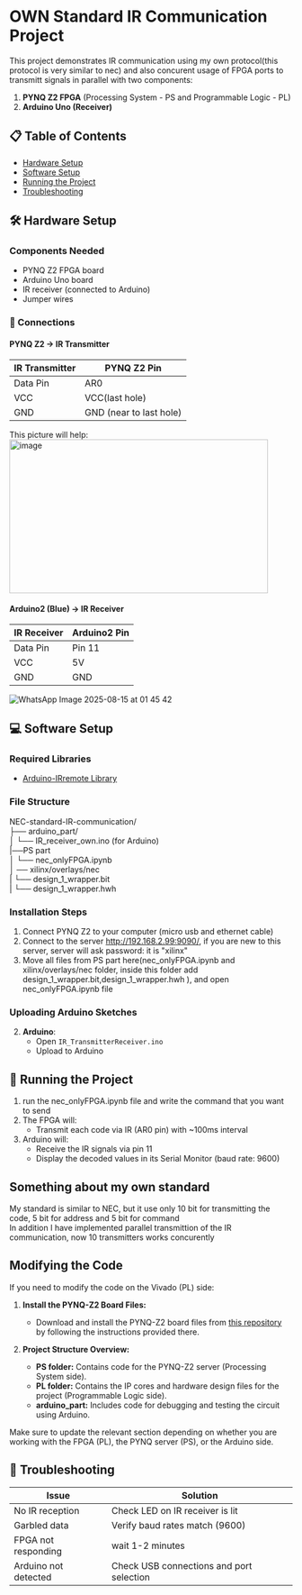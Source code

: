 # OWN Standard IR Communication Project

This project demonstrates IR communication using my own protocol(this protocol is very similar to nec) and also concurent usage of FPGA ports to transmitt signals in parallel with two components:
1. **PYNQ Z2 FPGA** (Processing System - PS and Programmable Logic - PL)
2. **Arduino Uno (Receiver)**

## 📋 Table of Contents
- [Hardware Setup](#-hardware-setup)
- [Software Setup](#-software-setup)
- [Running the Project](#-running-the-project)
- [Troubleshooting](#-troubleshooting)

## 🛠 Hardware Setup

### Components Needed
- PYNQ Z2 FPGA board
- Arduino Uno board
- IR receiver (connected to Arduino)
- Jumper wires

### 🔌 Connections

#### PYNQ Z2 → IR Transmitter
| IR Transmitter | PYNQ Z2 Pin   |
|----------------|---------------|
| Data Pin       | AR0           |
| VCC            | VCC(last hole)|
| GND            | GND (near to last hole)|
This picture will help:<br>
<img width="460" height="273" alt="image" src="https://github.com/user-attachments/assets/3fbf0de6-927d-4913-ab31-040be0119980" />


#### Arduino2 (Blue) → IR Receiver
| IR Receiver | Arduino2 Pin |
|-------------|-------------|
| Data Pin    | Pin 11      |
| VCC         | 5V          |
| GND         | GND         |


![WhatsApp Image 2025-08-15 at 01 45 42](https://github.com/user-attachments/assets/48c9e8f9-4cb0-47bc-8231-4a2c8fab3858)


## 💻 Software Setup

### Required Libraries
- [Arduino-IRremote Library](https://github.com/Arduino-IRremote/Arduino-IRremote)

### File Structure
NEC-standard-IR-communication/<br>
├── arduino_part/<br>
│ └── IR_receiver_own.ino (for Arduino)<br>
|──PS part<br>
│ └── nec_onlyFPGA.ipynb<br>
│ ── xilinx/overlays/nec<br>
|  └── design_1_wrapper.bit<br>
|  └── design_1_wrapper.hwh<br>
### Installation Steps
1. Connect PYNQ Z2 to your computer (micro usb and ethernet cable)
2. Connect to the server http://192.168.2.99:9090/, if you are new to this server, server will ask password: it is "xilinx"
3. Move all files from PS part here(nec_onlyFPGA.ipynb and xilinx/overlays/nec folder, inside this folder add design_1_wrapper.bit,design_1_wrapper.hwh  ), and open nec_onlyFPGA.ipynb file

### Uploading Arduino Sketches
2. **Arduino**:
   - Open `IR_TransmitterReceiver.ino`
   - Upload to  Arduino

## 🚀 Running the Project
1. run the nec_onlyFPGA.ipynb file and write the command that you want to send
2. The FPGA will:
   - Transmit each code via IR (AR0 pin) with ~100ms interval
3. Arduino will:
   - Receive the IR signals via pin 11
   - Display the decoded values in its Serial Monitor (baud rate: 9600)
## Something about my own standard
My standard is similar to NEC, but it use only 10 bit for transmitting the code, 5 bit for address and 5 bit for command<br>
In addition I have implemented parallel transmittion of the IR communication, now 10 transmitters works concurently 
## Modifying the Code

If you need to modify the code on the Vivado (PL) side:

1. **Install the PYNQ-Z2 Board Files:**
   - Download and install the PYNQ-Z2 board files from [this repository](https://github.com/xupsh/pynq-supported-board-file?tab=readme-ov-file) by following the instructions provided there.

2. **Project Structure Overview:**
   - **PS folder:** Contains code for the PYNQ-Z2 server (Processing System side).
   - **PL folder:** Contains the IP cores and hardware design files for the project (Programmable Logic side).
   - **arduino_part:** Includes code for debugging and testing the circuit using Arduino.

Make sure to update the relevant section depending on whether you are working with the FPGA (PL), the PYNQ server (PS), or the Arduino side.


## 🔧 Troubleshooting
| Issue | Solution |
|-------|----------|
| No IR reception | Check LED on IR receiver is lit |
| Garbled data | Verify baud rates match (9600) |
| FPGA not responding | wait 1-2 minutes |
| Arduino not detected | Check USB connections and port selection |

